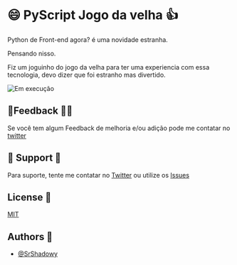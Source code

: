 # 😄 PyScript Jogo da velha 👍

Python de Front-end agora? é uma novidade estranha.

Pensando nisso.

Fiz um joguinho do jogo da velha para ter uma experiencia com essa tecnologia, devo dizer que foi estranho mas divertido.

![Em execução](https://i.imgur.com/Hw0Qjnv.gif)

## 🙋Feedback 🙋‍♀️ 

Se você tem algum Feedback de melhoria e/ou adição pode me contatar no [twitter](https://twitter.com/SrShadowy)


## 👋 Support 🤳

Para suporte, tente me contatar no [Twitter](https://twitter.com/SrShadowy) ou utilize os [Issues](https://github.com/SrShadowy/pyLogin/issues)


## License 📃

[MIT](https://choosealicense.com/licenses/mit/)


## Authors 🤝

- [@SrShadowy](https://github.com/SrShadowy)


